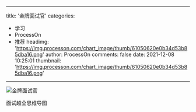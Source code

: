 
---
title: '金牌面试官'
categories: 
 - 学习
 - ProcessOn
 - 推荐
headimg: 'https://img.processon.com/chart_image/thumb/61050620e0b34d53b85dba16.png'
author: ProcessOn
comments: false
date: 2021-12-08 10:25:01
thumbnail: 'https://img.processon.com/chart_image/thumb/61050620e0b34d53b85dba16.png'
---

<div>   
<img class="thumb" alt="金牌面试官" src="https://img.processon.com/chart_image/thumb/61050620e0b34d53b85dba16.png" referrerpolicy="no-referrer">
<p>面试超全思维导图</p>  
</div>
            